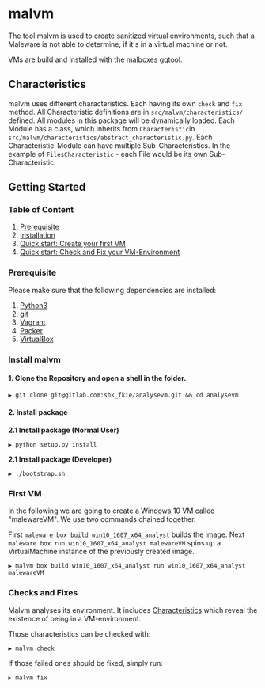 # malvm

The tool malvm is used to create sanitized virtual environments, such that a
Maleware is not able to determine, if it's in a virtual machine or not.

VMs are build and installed with the [malboxes](https://github.com/GoSecure/malboxes) 
gqtool.

## Characteristics

malvm uses different characteristics. Each having its own `check` and `fix` method.
All Characteristic definitions are in `src/malvm/characteristics/` defined.
All modules in this package will be dynamically loaded.
Each Module has a class, which inherits from `Characteristic`in 
`src/malvm/characteristics/abstract_characteristic.py`.
Each Characteristic-Module can have multiple Sub-Characteristics.
In the example of `FilesCharacteristic` - each File would be its own
Sub-Characteristic.

## Getting Started
### Table of Content

1. [Prerequisite](#prerequisite)
2. [Installation](#install-malvm)
3. [Quick start: Create your first VM](#first-vm)
4. [Quick start: Check and Fix your VM-Environment](#checks-and-fixes)

### Prerequisite
Please make sure that the following dependencies are installed:

1. [Python3](https://www.python.org/downloads/)
2. [git](https://git-scm.com/downloads)
3. [Vagrant](https://www.vagrantup.com/downloads)
4. [Packer](https://learn.hashicorp.com/packer/getting-started/install)
5. [VirtualBox](https://www.virtualbox.org/wiki/Downloads) 

### Install malvm

#### **1. Clone the Repository and open a shell in the folder.**
```shell
▶ git clone git@gitlab.com:shk_fkie/analysevm.git && cd analysevm
```

#### **2. Install package**

**2.1 Install package (Normal User)**

```shell
▶ python setup.py install
```

**2.1 Install package (Developer)**

```shell
▶ ./bootstrap.sh
```

### First VM

In the following we are going to create a Windows 10 VM called "malewareVM".
We use two commands chained together.

First `maleware box build win10_1607_x64_analyst` builds the image.
Next `maleware box run win10_1607_x64_analyst malewareVM` spins up a VirtualMachine instance of the previously created image.

```shell
▶ malvm box build win10_1607_x64_analyst run win10_1607_x64_analyst malewareVM
```

### Checks and Fixes 

Malvm analyses its environment. It includes [Characteristics](https://gitlab.com/shk_fkie/analysevm/-/wikis/2.-Characteristics) which reveal the existence of being in a VM-environment.

Those characteristics can be checked with:

```shell
▶ malvm check
```

If those failed ones should be fixed, simply run:

```shell
▶ malvm fix
```